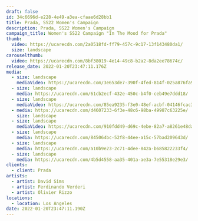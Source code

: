 ```yaml
---
draft: false
id: 34c6696d-e228-4e49-a3ea-cfaae6d28bb1
title: Prada, SS22 Women's Campaign
description: Prada, SS22 Women's Campaign
campaign_title: Women's SS22 Campaign "In The Mood for Prada"
thumb:
  video: https://ucarecdn.com/2a0518fd-ff79-457c-9c17-13f143480da1/
  size: landscape
carouselthumb:
  video: https://ucarecdn.com/8bf38019-4e14-49c8-b2a2-8da2ee78674c/
release_date: 2022-01-20T23:47:11.176Z
media:
  - size: landscape
    mediaVideo: https://ucarecdn.com/3e653de7-390f-4fed-814f-025a876fa9a5/
  - size: landscape
    media: https://ucarecdn.com/61cb2ecf-432e-450c-b4f0-ceb49e7ddd18/
  - size: landscape
    mediaVideo: https://ucarecdn.com/85ea9235-f3e0-48ef-acbf-04146fcac31c/
  - media: https://ucarecdn.com/d4607233-6f3e-48c6-98ba-49987c63225e/
    size: landscape
  - size: landscape
    mediaVideo: https://ucarecdn.com/910fdd49-d69c-4ebe-82a7-a8261e48da65/
  - size: landscape
    media: https://ucarecdn.com/845064bc-52f8-44ee-a15c-57bad209643d/
  - size: landscape
    media: https://ucarecdn.com/a10b9e23-2c71-4dee-842a-b685822233f4/
  - size: landscape
    media: https://ucarecdn.com/4b5d4558-aa35-401a-ae3a-7e55318e29e3/
clients:
  - client: Prada
artists:
  - artist: David Sims
  - artist: Ferdinando Verderi
  - artist: Olivier Rizzo
locations:
  - location: Los Angeles
date: 2022-01-20T23:47:11.190Z
---
```


